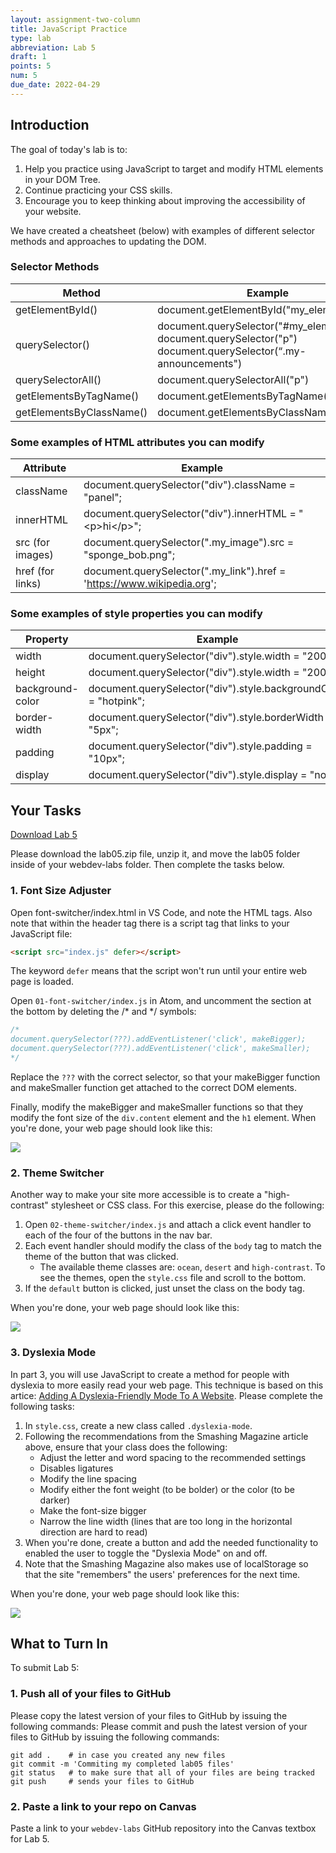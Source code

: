 ```yaml
---
layout: assignment-two-column
title: JavaScript Practice
type: lab
abbreviation: Lab 5
draft: 1
points: 5
num: 5
due_date: 2022-04-29
---
```


## Introduction 
The goal of today's lab is to:
1. Help you practice using JavaScript to target and modify HTML elements in your DOM Tree.
2. Continue practicing your CSS skills.
2. Encourage you to keep thinking about improving the accessibility of your website.

We have created a cheatsheet (below) with examples of different selector methods and approaches to updating the DOM.

### Selector Methods 

| Method | Example |
|--|--|
| getElementById() | document.getElementById("my_element") |
| querySelector() | document.querySelector("#my_element")<br>document.querySelector("p")<br>document.querySelector(“.my-announcements") |
| querySelectorAll() | document.querySelectorAll("p") |
| getElementsByTagName() | document.getElementsByTagName("div") |
| getElementsByClassName() | document.getElementsByClassName(".panel") |

### Some examples of HTML attributes you can modify

| Attribute | Example |
|--|--|
| className | document.querySelector("div").className = "panel"; |
| innerHTML | document.querySelector("div").innerHTML = "&lt;p&gt;hi&lt;/p&gt;"; |
| src (for images) | document.querySelector(".my_image").src = "sponge_bob.png"; |
| href (for links) | document.querySelector(".my_link").href = 'https://www.wikipedia.org'; |


### Some examples of style properties you can modify

| Property | Example |
|--|--|
| width | document.querySelector("div").style.width = "200px"; |
| height | document.querySelector("div").style.width = "200px"; |
| background-color | document.querySelector("div").style.backgroundColor = "hotpink"; |
| border-width | document.querySelector("div").style.borderWidth = "5px"; |
| padding | document.querySelector("div").style.padding = "10px"; |
| display | document.querySelector("div").style.display = "none"; |

## Your Tasks

<a href="/spring2022/course-files/labs/lab05.zip" class="nu-button">Download Lab 5 <i class="fas fa-download"></i></a> 

Please download the lab05.zip file, unzip it, and move the lab05 folder inside of your webdev-labs folder. Then complete the tasks below.

### 1. Font Size Adjuster
Open font-switcher/index.html in VS Code, and note the HTML tags. Also note that within the header tag there is a script tag that links to your JavaScript file:

```html
<script src="index.js" defer></script>
```

The keyword `defer` means that the script won't run until your entire web page is loaded.


Open `01-font-switcher/index.js` in Atom, and uncomment the section at the bottom by deleting the /* and */ symbols:

```js
/*
document.querySelector(???).addEventListener('click', makeBigger);
document.querySelector(???).addEventListener('click', makeSmaller);
*/
```

Replace the `???` with the correct selector, so that your makeBigger function and makeSmaller function get attached to the correct DOM elements.

Finally, modify the makeBigger and makeSmaller functions so that they modify the font size of the `div.content` element and the `h1` element. When you're done, your web page should look like this:

<img class="large frame" src="/spring2022/assets/images/labs/lab05/font-switcher.gif" />


### 2. Theme Switcher
Another way to make your site more accessible is to create a "high-contrast" stylesheet or CSS class. For this exercise, please do the following:

1. Open `02-theme-switcher/index.js` and attach a click event handler to each of the four of the buttons in the nav bar. 
2. Each event handler should modify the class of the `body` tag to match the theme of the button that was clicked. 
    * The available theme classes are: `ocean`, `desert` and `high-contrast`. To see the themes, open the `style.css` file and scroll to the bottom.
3. If the `default` button is clicked, just unset the class on the body tag.

When you're done, your web page should look like this:

<img class="large frame" src="/spring2022/assets/images/labs/lab05/theme-switcher.gif" />

### 3. Dyslexia Mode
In part 3, you will use JavaScript to create a method for people with dyslexia to more easily read your web page. This technique is based on this artice: <a href="https://www.smashingmagazine.com/2021/11/dyslexia-friendly-mode-website/" target="_blank">Adding A Dyslexia-Friendly Mode To A Website</a>. Please complete the following tasks:

1. In `style.css`, create a new class called `.dyslexia-mode`. 
2. Following the recommendations from the Smashing Magazine article above, ensure that your class does the following:
    * Adjust the letter and word spacing to the recommended settings
    * Disables ligatures
    * Modify the line spacing
    * Modify either the font weight (to be bolder) or the color (to be darker)
    * Make the font-size bigger
    * Narrow the line width (lines that are too long in the horizontal direction are hard to read)
3. When you're done, create a button and add the needed functionality to enabled the user to toggle the "Dyslexia Mode" on and off.
4. Note that the Smashing Magazine also makes use of localStorage so that the site "remembers" the users' preferences for the next time.

When you're done, your web page should look like this:

<img class="large frame" src="/spring2022/assets/images/labs/lab05/dyslexia.gif" />

## What to Turn In
To submit Lab 5:

### 1. Push all of your files to GitHub
Please copy the latest version of your files to GitHub by issuing the following commands:
Please commit and push the latest version of your files to GitHub by issuing the following commands:

```shell
git add .    # in case you created any new files
git commit -m 'Commiting my completed lab05 files'
git status   # to make sure that all of your files are being tracked
git push     # sends your files to GitHub
```

### 2. Paste a link to your repo on Canvas
Paste a link to your `webdev-labs` GitHub repository into the Canvas textbox for Lab 5.
